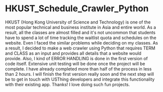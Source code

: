 # HKUST_Schedule_Crawler_Python
HKUST (Hong Kong University of Science and Technology) is one of the most popular technical and business institute in Asia and entire world. As a result, all the classes are almost filled and it's not uncommon that students have to spend a lot of time tracking the waitlist quota and schedules on the website. Even I faced the similar problems while deciding on my classes. As a result, I decided to make a web crawler using Python that requires TERM and CLASS as an input and provides all details that a website would provide. Also, I kind of ERROR HANDLING is done in the first version of code itself. Extensive unit testing will be done once the project will be complete. I have already completed more than half of the process in less than 2 hours. I will finish the first version really soon and the next step will be to get in touch with USThing developers and integrate this functionality with their existing app. Thanks! I love doing such fun projects. 
